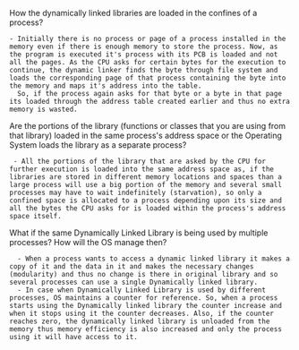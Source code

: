 How the dynamically linked libraries are loaded in the confines of a process?

    - Initially there is no process or page of a process installed in the memory even if there is enough memory to store the process. Now, as the program is executed it's process with its PCB is loaded and not all the pages. As the CPU asks for certain bytes for the execution to continue, the dynamic linker finds the byte through file system and loads the corresponding page of that process containing the byte into the memory and maps it's address into the table.
      So, if the process again asks for that byte or a byte in that page its loaded through the address table created earlier and thus no extra memory is wasted.


Are the portions of the library (functions or classes that you are using from that library) loaded in the same process's address space or the Operating System loads the library as a separate process?

     - All the portions of the library that are asked by the CPU for further execution is loaded into the same address space as, if the libraries are stored in different memory locations and spaces than a large process will use a big portion of the memory and several small processes may have to wait indefinitely (starvation), so only a confined space is allocated to a process depending upon its size and all the bytes the CPU asks for is loaded within the process's address space itself.


What if the same Dynamically Linked Library is being used by multiple processes? How will the OS manage then?

      - When a process wants to access a dynamic linked library it makes a copy of it and the data in it and makes the necessary changes (modularity) and thus no change is there in original library and so several processes can use a single Dynamically linked library.
      - In case when Dynamically Linked Library is used by different processes, OS maintains a counter for reference. So, when a process starts using the Dynamically linked library the counter increase and when it stops using it the counter decreases. Also, if the counter reaches zero, the dynamically linked library is unloaded from the memory thus memory efficiency is also increased and only the process using it will have access to it.
